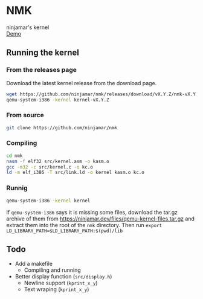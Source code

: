 # NMK
ninjamar's kernel <br>
[Demo](https://replit.com/@ninjamar/gh-nmk)
## Running the kernel
### From the releases page
Download the latest kernel release from the download page.
```bash
wget https://github.com/ninjamar/nmk/releases/download/vX.Y.Z/nmk-vX.Y.Z
qemu-system-i386 -kernel kernel-vX.Y.Z
```

### From source
```bash
git clone https://github.com/ninjamar/nmk
```
### Compiling

```bash
cd nmk
nasm -f elf32 src/kernel.asm -o kasm.o
gcc -m32 -c src/kernel.c -o kc.o
ld -m elf_i386 -T src/link.ld -o kernel kasm.o kc.o
```
### Runnig

```bash
qemu-system-i386 -kernel kernel
```
If `qemu-system-i386` says it is missing some files, download the tar.gz archive of them from https://ninjamar.dev/files/qemu-kernel-files.tar.gz and extract them into the root of the `nmk` directory. Then run `export LD_LIBRARY_PATH=$LD_LIBRARY_PATH:$(pwd)/lib
`
## Todo 
- Add a makefile 
  - Compiling and running
- Better display function (`src/display.h`)
  - Newline support (`kprint_x_y`)
  - Text wraping (`kprint_x_y`)
